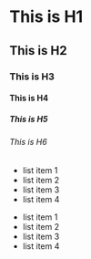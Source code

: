# This is H1
## This is H2
### This is H3
#### This is H4
##### This is H5
###### This is H6

- list item 1
- list item 2
- list item 3
- list item 4

* list item 1
* list item 2
* list item 3
* list item 4